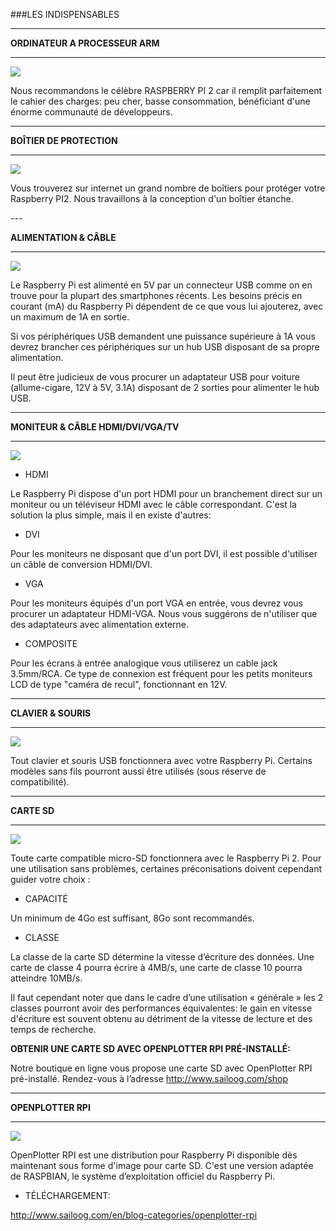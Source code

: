 ###LES INDISPENSABLES





---


**ORDINATEUR A PROCESSEUR ARM**


---


![](../en/rpi2.jpg)

Nous recommandons le célèbre RASPBERRY PI 2 car il remplit parfaitement le cahier des charges: peu cher, basse consommation, bénéficiant d'une énorme communauté de développeurs. 


---


**BOÎTIER DE PROTECTION**



---


![](../en/box.png)

Vous trouverez sur internet un grand nombre de boîtiers pour protéger votre Raspberry PI2. Nous travaillons à la conception d'un boîtier étanche.

<div style="page-break-after: always;"></div>
---


**ALIMENTATION & CÂBLE**


---


![](../en/power.png)

Le Raspberry Pi est alimenté en 5V par un connecteur USB comme on en trouve pour la plupart des smartphones récents. Les besoins précis en courant (mA) du Raspberry Pi dépendent de ce que vous lui ajouterez, avec un maximum de 1A en sortie. 

Si vos périphériques USB demandent une puissance supérieure à 1A vous devrez brancher ces périphériques sur un hub USB disposant de sa propre alimentation.

Il peut être judicieux de vous procurer un adaptateur USB pour voiture (allume-cigare, 12V à 5V, 3.1A) disposant de 2 sorties pour alimenter le hub USB.
<div style="page-break-after: always;"></div>

---


**MONITEUR & CÂBLE HDMI/DVI/VGA/TV**


---

![](../en/hdmi.png)

- HDMI

Le Raspberry Pi dispose d'un port HDMI pour un branchement direct sur un moniteur ou un téléviseur HDMI avec le câble correspondant. C'est la solution la plus simple, mais il en existe d'autres:

- DVI

Pour les moniteurs ne disposant que d'un port DVI, il est possible d'utiliser un câble de conversion HDMI/DVI.

- VGA

Pour les moniteurs équipés d'un port VGA en entrée, vous devrez vous procurer un adaptateur HDMI-VGA. Nous vous suggérons de n'utiliser que des adaptateurs avec alimentation externe.

- COMPOSITE

Pour les écrans à entrée analogique vous utiliserez un cable jack 3.5mm/RCA. Ce type de connexion est fréquent pour les petits moniteurs LCD de type "caméra de recul", fonctionnant en 12V.
<div style="page-break-after: always;"></div>

---


**CLAVIER & SOURIS**


---

![](../en/keyboard.png)

Tout clavier et souris USB fonctionnera avec votre Raspberry Pi. Certains modèles sans fils pourront aussi être utilisés (sous réserve de compatibilité).


---


**CARTE SD**


---

![](../en/sd.png)

Toute carte compatible micro-SD fonctionnera avec le Raspberry Pi 2. Pour une utilisation sans problèmes, certaines préconisations doivent cependant guider votre choix :

- CAPACITÉ

Un minimum de 4Go est suffisant, 8Go sont recommandés.

- CLASSE

La classe de la carte SD détermine la vitesse d’écriture des données. Une carte de classe 4 pourra écrire à 4MB/s, une carte de classe 10 pourra atteindre 10MB/s. 

Il faut cependant noter que dans le cadre d’une utilisation « générale » les 2 classes pourront avoir des performances équivalentes: le gain en vitesse d'écriture est souvent obtenu au détriment de la vitesse de lecture et des temps de recherche.


**OBTENIR UNE CARTE SD AVEC OPENPLOTTER RPI PRÉ-INSTALLÉ:**

Notre boutique en ligne vous propose une carte SD avec OpenPlotter RPI pré-installé.
Rendez-vous à l’adresse http://www.sailoog.com/shop 
<div style="page-break-after: always;"></div>

---


**OPENPLOTTER RPI**


---
![](openplotter01.jpg)

OpenPlotter RPI est une distribution pour Raspberry Pi disponible dès maintenant sous forme d'image pour carte SD. C'est une version adaptée de RASPBIAN, le système d’exploitation officiel du Raspberry Pi.

- TÉLÉCHARGEMENT:

http://www.sailoog.com/en/blog-categories/openplotter-rpi



